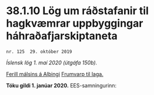 # 38.1.10 Lög um ráðstafanir til hagkvæmrar uppbyggingar háhraðafjarskiptaneta

`nr. 125  29. október 2019`

_Íslensk lög 1. maí 2020 (útgáfa 150b)._

[Ferill málsins á Alþingi](https://www.althingi.is/thingstorf/thingmalalistar-eftir-thingum/ferill/?ltg=150&mnr=122)
[Frumvarp til laga.](https://www.althingi.is/altext/150/s/0122.html)

**Tóku gildi 1. janúar 2020.**
EES-samningurinn:

